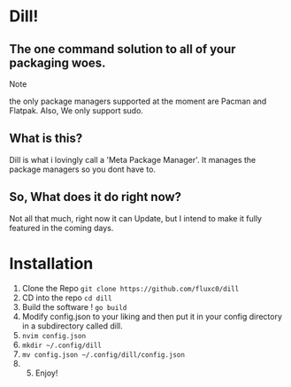 # Dill!
## The one command solution to all of your packaging woes.
> [!NOTE]
> the only package managers supported at the moment are Pacman and Flatpak.
> Also, We only support sudo.

## What is this? 
Dill is what i lovingly call a 'Meta Package Manager'. It manages the package managers so you dont have to.


## So, What does it do right now?
Not all that much, right now it can Update, but I intend to make it fully featured in the coming days.

# Installation
1. Clone the Repo
   ` git clone https://github.com/fluxc0/dill `
2. CD into the repo
   ` cd dill `
3. Build the software !
   `go build`
4.  Modify config.json to your liking and then put it in your config directory in a subdirectory called dill.
5.  `nvim config.json`
6.  `mkdir ~/.config/dill`
7.  `mv config.json ~/.config/dill/config.json`
8.  5. Enjoy!
